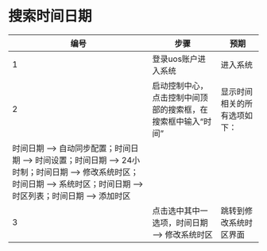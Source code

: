 # 搜索时间日期

| 编号 | 步骤                                          | 预期                 |
| ---- | --------------------------------------------- | ------------------- |
| 1    | 登录uos账户进入系统                              | 进入系统|
| 2    | 启动控制中心，点击控制中间顶部的搜索框，在搜索框中输入“时间”| 显示时间相关的所有选项如下：
时间日期 --> 自动同步配置；时间日期 --> 时间设置；时间日期 --> 24小时制；时间日期 --> 修改系统时区；时间日期 --> 系统时区；时间日期 --> 时区列表；时间日期 --> 添加时区|
| 3    | 点击选中其中一选项，时间日期 --> 修改系统时区          |  跳转到修改系统时区界面   |
